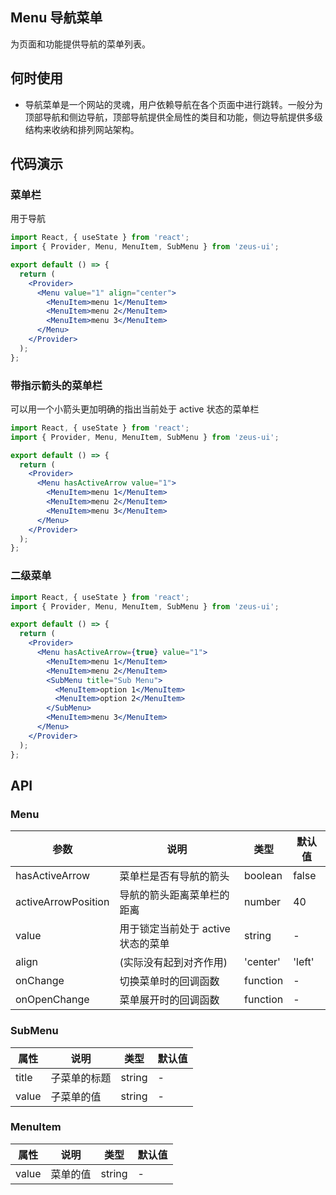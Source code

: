 ## Menu 导航菜单

为页面和功能提供导航的菜单列表。

## 何时使用

- 导航菜单是一个网站的灵魂，用户依赖导航在各个页面中进行跳转。一般分为顶部导航和侧边导航，顶部导航提供全局性的类目和功能，侧边导航提供多级结构来收纳和排列网站架构。

## 代码演示

### 菜单栏

用于导航

```jsx
import React, { useState } from 'react';
import { Provider, Menu, MenuItem, SubMenu } from 'zeus-ui';

export default () => {
  return (
    <Provider>
      <Menu value="1" align="center">
        <MenuItem>menu 1</MenuItem>
        <MenuItem>menu 2</MenuItem>
        <MenuItem>menu 3</MenuItem>
      </Menu>
    </Provider>
  );
};
```

### 带指示箭头的菜单栏

可以用一个小箭头更加明确的指出当前处于 active 状态的菜单栏

```jsx
import React, { useState } from 'react';
import { Provider, Menu, MenuItem, SubMenu } from 'zeus-ui';

export default () => {
  return (
    <Provider>
      <Menu hasActiveArrow value="1">
        <MenuItem>menu 1</MenuItem>
        <MenuItem>menu 2</MenuItem>
        <MenuItem>menu 3</MenuItem>
      </Menu>
    </Provider>
  );
};
```

### 二级菜单

```jsx
import React, { useState } from 'react';
import { Provider, Menu, MenuItem, SubMenu } from 'zeus-ui';

export default () => {
  return (
    <Provider>
      <Menu hasActiveArrow={true} value="1">
        <MenuItem>menu 1</MenuItem>
        <MenuItem>menu 2</MenuItem>
        <SubMenu title="Sub Menu">
          <MenuItem>option 1</MenuItem>
          <MenuItem>option 2</MenuItem>
        </SubMenu>
        <MenuItem>menu 3</MenuItem>
      </Menu>
    </Provider>
  );
};
```

## API

### Menu

| 参数                | 说明                               | 类型     | 默认值 |
| ------------------- | ---------------------------------- | -------- | ------ |
| hasActiveArrow      | 菜单栏是否有导航的箭头             | boolean  | false  |
| activeArrowPosition | 导航的箭头距离菜单栏的距离         | number   | 40     |
| value               | 用于锁定当前处于 active 状态的菜单 | string   | -      |
| align               | (实际没有起到对齐作用)             | 'center' | 'left' | - |
| onChange            | 切换菜单时的回调函数               | function | -      |
| onOpenChange        | 菜单展开时的回调函数               | function | -      |

### SubMenu

| 属性  | 说明         | 类型   | 默认值 |
| ----- | ------------ | ------ | ------ |
| title | 子菜单的标题 | string | -      |
| value | 子菜单的值   | string | -      |

### MenuItem

| 属性  | 说明     | 类型   | 默认值 |
| ----- | -------- | ------ | ------ |
| value | 菜单的值 | string | -      |
